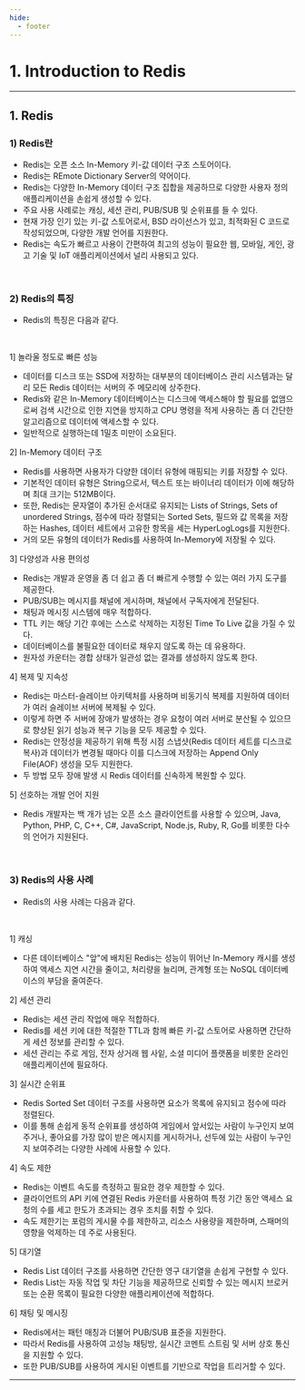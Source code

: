 ```yaml
---
hide:
  - footer
---
```


# 1. Introduction to Redis

---

## 1. Redis

### 1) Redis란

- Redis는 오픈 소스 In-Memory 키-값 데이터 구조 스토어이다.
- Redis는 REmote Dictionary Server의 약어이다.
- Redis는 다양한 In-Memory 데이터 구조 집합을 제공하므로 다양한 사용자 정의 애플리케이션을 손쉽게 생성할 수 있다.
- 주요 사용 사례로는 캐싱, 세션 관리, PUB/SUB 및 순위표를 들 수 있다.
- 현재 가장 인기 있는 키-값 스토어로서, BSD 라이선스가 있고, 최적화된 C 코드로 작성되었으며, 다양한 개발 언어를 지원한다.
- Redis는 속도가 빠르고 사용이 간편하여 최고의 성능이 필요한 웹, 모바일, 게인, 광고 기술 및 IoT 애플리케이션에서 널리 사용되고 있다.

<br/>

### 2) Redis의 특징

- Redis의 특징은 다음과 같다.

<br/>

1] 놀라울 정도로 빠른 성능

- 데이터를 디스크 또는 SSD에 저장하는 대부분의 데이터베이스 관리 시스템과는 달리 모든 Redis 데이터는 서버의 주 메모리에 상주한다.
- Redis와 같은 In-Memory 데이터베이스는 디스크에 액세스해야 할 필요를 없앰으로써 검색 시간으로 인한 지연을 방지하고 CPU 명령을 적게 사용하는 좀 더 간단한 알고리즘으로 데이터에 액세스할 수 있다.
- 일반적으로 실행하는데 1밀초 미만이 소요된다.

2] In-Memory 데이터 구조

- Redis를 사용하면 사용자가 다양한 데이터 유형에 매핑되는 키를 저장할 수 있다.
- 기본적인 데이터 유형은 String으로서, 텍스트 또는 바이너리 데이터가 이에 해당하며 최대 크기는 512MB이다.
- 또한, Redis는 문자열이 추가된 순서대로 유지되는 Lists of Strings, Sets of unordered Strings, 점수에 따라 정렬되는 Sorted Sets, 필드와 값 목록을 저장하는 Hashes, 데이터 세트에서 고유한 항목을 세는 HyperLogLogs를 지원한다.
- 거의 모든 유형의 데이터가 Redis를 사용하여 In-Memory에 저장될 수 있다.

3] 다양성과 사용 편의성

- Redis는 개발과 운영을 좀 더 쉽고 좀 더 빠르게 수행할 수 있는 여러 가지 도구를 제공한다.
- PUB/SUB는 메시지를 채널에 게시하며, 채널에서 구독자에게 전달된다.
- 채팅과 메시징 시스템에 매우 적합하다.
- TTL 키는 해당 기간 후에는 스스로 삭제하는 지정된 Time To Live 값을 가질 수 있다.
- 데이터베이스를 불필요한 데이터로 채우지 않도록 하는 데 유용하다.
- 원자성 카운터는 경합 상태가 일관성 없는 결과를 생성하지 않도록 한다.

4] 복제 및 지속성

- Redis는 마스터-슬레이브 아키텍처를 사용하며 비동기식 복제를 지원하여 데이터가 여러 슬레이브 서버에 복제될 수 있다.
- 이렇게 하면 주 서버에 장애가 발생하는 경우 요청이 여러 서버로 분산될 수 있으므로 향상된 읽기 성능과 복구 기능을 모두 제공할 수 있다.
- Redis는 안정성을 제공하기 위해 특정 시점 스냅샷(Redis 데이터 세트를 디스크로 복사)과 데이터가 변경될 때마다 이를 디스크에 저장하는 Append Only File(AOF) 생성을 모두 지원한다.
- 두 방법 모두 장애 발생 시 Redis 데이터를 신속하게 복원할 수 있다.

5] 선호하는 개발 언어 지원

- Redis 개발자는 백 개가 넘는 오픈 소스 클라이언트를 사용할 수 있으며, Java, Python, PHP, C, C++, C#, JavaScript, Node.js, Ruby, R, Go를 비롯한 다수의 언어가 지원된다.

<br/>

### 3) Redis의 사용 사례

- Redis의 사용 사례는 다음과 같다.

<br/>

1] 캐싱

- 다른 데이터베이스 "앞"에 배치된 Redis는 성능이 뛰어난 In-Memory 캐시를 생성하여 액세스 지연 시간을 줄이고, 처리량을 늘리며, 관계형 또는 NoSQL 데이터베이스의 부담을 줄여준다.

2] 세션 관리

- Redis는 세션 관리 작업에 매우 적합하다.
- Redis를 세션 키에 대한 적절한 TTL과 함께 빠른 키-값 스토어로 사용하면 간단하게 세션 정보를 관리할 수 있다.
- 세션 관리는 주로 게임, 전자 상거래 웹 사잍, 소셜 미디어 플랫폼을 비롯한 온라인 애플리케이션에 필요하다.

3] 실시간 순위표

- Redis Sorted Set 데이터 구조를 사용하면 요소가 목록에 유지되고 점수에 따라 정렬된다.
- 이를 통해 손쉽게 동적 순위표를 생성하여 게임에서 앞서있는 사람이 누구인지 보여주거나, 좋아요를 가장 많이 받은 메시지를 게시하거나, 선두에 있는 사람이 누구인지 보여주려는 다양한 사례에 사용할 수 있다.

4] 속도 제한

- Redis는 이벤트 속도를 측정하고 필요한 경우 제한할 수 있다.
- 클라이언트의 API 키에 연결된 Redis 카운터를 사용하여 특정 기간 동안 액세스 요청의 수를 세고 한도가 초과되는 경우 조치를 취할 수 있다.
- 속도 제한기는 포럼의 게시물 수를 제한하고, 리소스 사용량을 제한하며, 스패머의 영향을 억제하는 데 주로 사용된다.

5] 대기열

- Redis List 데이터 구조를 사용하면 간단한 영구 대기열을 손쉽게 구현할 수 있다.
- Redis List는 자동 작업 및 차단 기능을 제공하므로 신뢰할 수 있는 메시지 브로커 또는 순환 목록이 필요한 다양한 애플리케이션에 적합하다.

6] 채팅 및 메시징

- Redis에서는 패턴 매칭과 더불어 PUB/SUB 표준을 지원한다.
- 따라서 Redis를 사용하여 고성능 채팅방, 실시간 코멘트 스트림 및 서버 상호 통신을 지원할 수 있다.
- 또한 PUB/SUB를 사용하여 게시된 이벤트를 기반으로 작업을 트리거할 수 있다.

---
